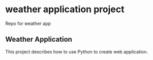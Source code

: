 # weather application project
Repo for weather app 
## Weather Application

This project describes how to use Python to create web application.

